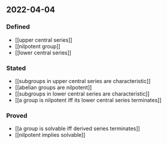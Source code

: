 ## 2022-04-04
### Defined
- [[upper central series]]
- [[nilpotent group]]
- [[lower central series]]
### Stated
- [[subgroups in upper central series are characteristic]]
- [[abelian groups are nilpotent]]
- [[subgroups in lower central series are characteristic]]
- [[a group is nilpotent iff its lower central series terminates]]
### Proved
- [[a group is solvable iff derived series terminates]]
- [[nilpotent implies solvable]]